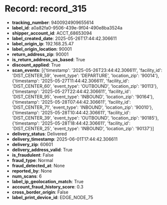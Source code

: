 # Record: record_315

- **tracking_number**: 9400924909655614
- **label_id**: a0a82fa0-9506-439e-9f04-490e8ba3524a
- **shipper_account_id**: ACCT_68653094
- **label_created_date**: 2025-05-26T17:44:42.306611
- **label_origin_ip**: 192.168.25.47
- **label_origin_location**: 90001
- **return_address_zip**: 90001
- **is_return_address_us_based**: True
- **discount_applied**: True
- **scan_events**: [{'timestamp': '2025-05-26T23:44:42.306611', 'facility_id': 'DIST_CENTER_59', 'event_type': 'DEPARTURE', 'location_zip': '90014'}, {'timestamp': '2025-05-27T11:44:42.306611', 'facility_id': 'DIST_CENTER_60', 'event_type': 'OUTBOUND', 'location_zip': '90113'}, {'timestamp': '2025-05-27T22:44:42.306611', 'facility_id': 'DIST_CENTER_95', 'event_type': 'INBOUND', 'location_zip': '90164'}, {'timestamp': '2025-05-28T07:44:42.306611', 'facility_id': 'DIST_CENTER_71', 'event_type': 'INBOUND', 'location_zip': '90010'}, {'timestamp': '2025-05-28T10:44:42.306611', 'facility_id': 'DIST_CENTER_39', 'event_type': 'OUTBOUND', 'location_zip': '90185'}, {'timestamp': '2025-05-28T18:44:42.306611', 'facility_id': 'DIST_CENTER_25', 'event_type': 'INBOUND', 'location_zip': '90137'}]
- **delivery_status**: Delivered
- **delivery_timestamp**: 2025-06-01T17:44:42.306611
- **delivery_zip**: 60601
- **delivery_address_valid**: True
- **is_fraudulent**: False
- **fraud_type**: Normal
- **fraud_detected_at**: None
- **reported_by**: None
- **num_scans**: 6
- **label_ip_geolocation_match**: True
- **account_fraud_history_score**: 0.3
- **cross_border_origin**: False
- **label_print_device_id**: EDGE_NODE_75